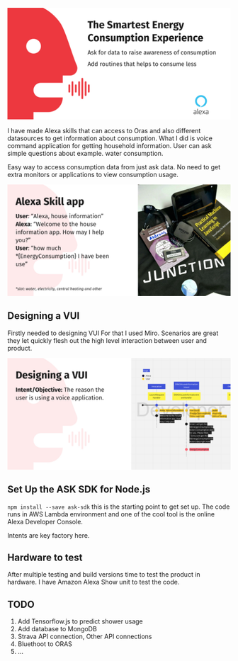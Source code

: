 
![Image01](https://github.com/vjandrei/junction2021/blob/main/submissionImage01.jpg)

I have made Alexa skills that can access to Oras and also different datasources to get information about consumption.
What I did is voice command application for getting household information. User can ask simple questions about example. water consumption. 

Easy way to access consumption data from just ask data. No need to get extra monitors or applications to view consumption usage. 

![Image01](https://github.com/vjandrei/junction2021/blob/main/submissionImage02.jpg)

## Designing a VUI

Firstly needed to designing VUI
For that I used Miro.  Scenarios are great they let quickly flesh out the high level interaction between user and product.

![Image01](https://github.com/vjandrei/junction2021/blob/main/submissionImage03.jpg)

## Set Up the ASK SDK for Node.js

`npm install --save ask-sdk` this is the starting point to get set up. 
The code runs in AWS Lambda environment and one of the cool tool is the online  Alexa Developer Console.

Intents are key factory here.  

## Hardware to test

After multiple  testing and build versions time to test the product in hardware. I have Amazon Alexa Show unit to test the code.

## TODO

1. Add Tensorflow.js to predict shower usage
2. Add database to MongoDB 
3. Strava API connection, Other API connections
4. Bluethoot to ORAS
5. ...
